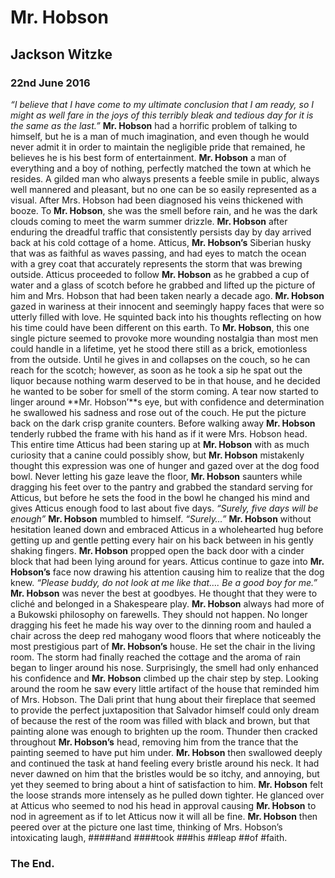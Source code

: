 
# Mr. Hobson

## Jackson Witzke

### 22nd June 2016

*“I believe that I have come to my ultimate conclusion that I am ready, so I might as well fare in the joys of this terribly bleak and tedious day for it is the same as the last.”* **Mr. Hobson** had a horrific problem of talking to himself, but he is a man of much imagination, and even though he would never admit it in order to maintain the negligible pride that remained, he believes he is his best form of entertainment. **Mr. Hobson** a man of everything and a boy of nothing, perfectly matched the town at which he resides. A gilded man who always presents a feeble smile in public, always well mannered and pleasant, but no one can be so easily represented as a visual. After Mrs. Hobson had been diagnosed his veins thickened with booze. To **Mr. Hobson**, she was the smell before rain, and he was the dark clouds coming to meet the warm summer drizzle. 
**Mr. Hobson** after enduring the dreadful traffic that consistently persists day by day arrived back at his cold cottage of a home. Atticus, **Mr. Hobson’s** Siberian husky that was as faithful as waves passing, and had eyes to match the ocean with a grey coat that accurately represents the storm that was brewing outside. Atticus proceeded to follow **Mr. Hobson** as he grabbed a cup of water and a glass of scotch before he grabbed and lifted up the picture of him and Mrs. Hobson that had been taken nearly a decade ago. **Mr. Hobson** gazed in wariness at their innocent and seemingly happy faces that were so utterly filled with love. He squinted back into his thoughts reflecting on how his time could have been different on this earth. 
To **Mr. Hobson**, this one single picture seemed to provoke more wounding nostalgia than most men could handle in a lifetime, yet he stood there still as a brick, emotionless from the outside. Until he gives in and collapses on the couch, so he can reach for the scotch; however, as soon as he took a sip he spat out the liquor because nothing warm deserved to be in that house, and he decided he wanted to be sober for smell of the storm coming. A tear now started to linger around **Mr. Hobson’**s eye, but with confidence and determination he swallowed his sadness and rose out of the couch. He put the picture back on the dark crisp granite counters. Before walking away **Mr. Hobson** tenderly rubbed the frame with his hand as if it were Mrs. Hobson head. This entire time Atticus had been staring up at **Mr. Hobson** with as much curiosity that a canine could possibly show, but **Mr. Hobson** mistakenly thought this expression was one of hunger and gazed over at the dog food bowl. 
Never letting his gaze leave the floor, **Mr. Hobson** saunters while dragging his feet over to the pantry and grabbed the standard serving for Atticus, but before he sets the food in the bowl he changed his mind and gives Atticus enough food to last about five days. *“Surely, five days will be enough”* **Mr. Hobson** mumbled to himself. *“Surely…”*
	**Mr. Hobson** without hesitation leaned down and embraced Atticus in a wholehearted hug before getting up and gentle petting every hair on his back between in his gently shaking fingers. **Mr. Hobson** propped open the back door with a cinder block that had been lying around for years. Atticus continue to gaze into **Mr. Hobson’s** face now drawing his attention causing him to realize that the dog knew.
	*“Please buddy, do not look at me like that…. Be a good boy for me.”* **Mr. Hobson** was never the best at goodbyes. He thought that they were to cliché and belonged in a Shakespeare play. **Mr. Hobson** always had more of a Bukowski philosophy on farewells. They should not happen. 
	No longer dragging his feet he made his way over to the dinning room and hauled a chair across the deep red mahogany wood floors that where noticeably the most prestigious part of **Mr. Hobson’s** house. He set the chair in the living room. The storm had finally reached the cottage and the aroma of rain began to linger around his nose. Surprisingly, the smell had only enhanced his confidence and **Mr. Hobson** climbed up the chair step by step. Looking around the room he saw every little artifact of the house that reminded him of Mrs. Hobson. The Dali print that hung about their fireplace that seemed to provide the perfect juxtaposition that Salvador himself could only dream of because the rest of the room was filled with black and brown, but that painting alone was enough to brighten up the room. 
	Thunder then cracked throughout **Mr. Hobson’s** head, removing him from the trance that the painting seemed to have put him under. **Mr. Hobson** then swallowed deeply and continued the task at hand feeling every bristle around his neck. It had never dawned on him that the bristles would be so itchy, and annoying, but yet they seemed to bring about a hint of satisfaction to him. **Mr. Hobson** felt the loose strands more intensely as he pulled down tighter. He glanced over at Atticus who seemed to nod his head in approval causing **Mr. Hobson** to nod in agreement as if to let Atticus now it will all be fine. 
	**Mr. Hobson** then peered over at the picture one last time, thinking of Mrs. Hobson’s intoxicating laugh, 
  #####and 
  ####took 
  ###his 
  ##leap 
  ##of
  #faith. 
  
  ### The End.
